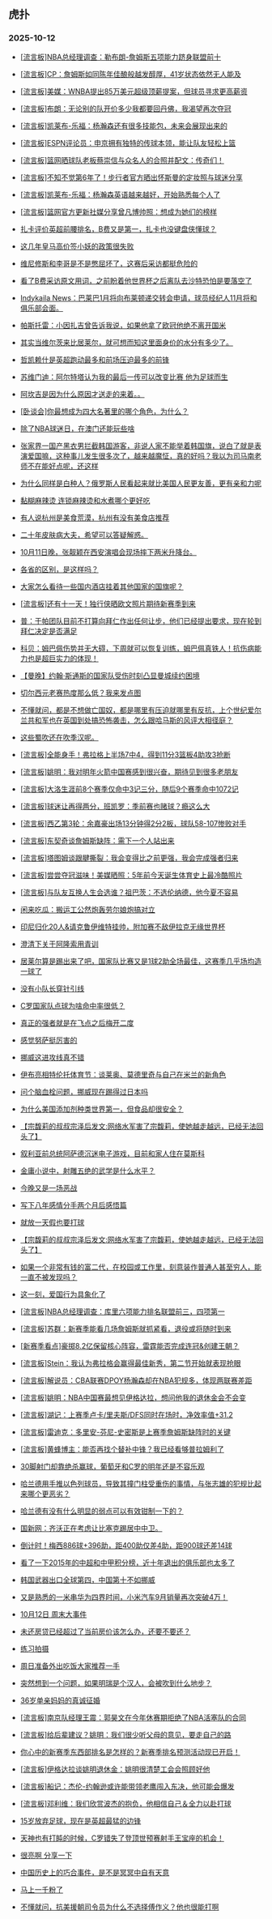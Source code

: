 ## 虎扑 
### 2025-10-12

+ [[流言板]NBA总经理调查：勒布朗-詹姆斯五项能力跻身联盟前十](https://bbs.hupu.com/635133861.html)

+ [[流言板]CP：詹姆斯如同陈年佳酿般越发醇厚，41岁状态依然无人能及](https://bbs.hupu.com/635133484.html)

+ [[流言板]美媒：WNBA提出85万美元超级顶薪提案，但球员寻求更高薪资](https://bbs.hupu.com/635134090.html)

+ [[流言板]布朗：无论别的队开价多少我都要回丹佛，我渴望再次夺冠](https://bbs.hupu.com/635132850.html)

+ [[流言板]凯莱布-乐福：杨瀚森还有很多技能包，未来会展现出来的](https://bbs.hupu.com/635132061.html)

+ [[流言板]ESPN评论员：申京拥有独特的传球本领，能让队友轻松上篮](https://bbs.hupu.com/635134045.html)

+ [[流言板]篮网晒球队老板蔡崇信与众名人的合照并配文：传奇们！](https://bbs.hupu.com/635133683.html)

+ [[流言板]不知不觉第6年了！步行者官方晒出怀斯曼的定妆照与球迷分享](https://bbs.hupu.com/635133397.html)

+ [[流言板]凯莱布-乐福：杨瀚森英语越来越好，开始熟悉每个人了](https://bbs.hupu.com/635131947.html)

+ [[流言板]篮网官方更新社媒分享曾凡博帅照：想成为她们的榜样](https://bbs.hupu.com/635134241.html)

+ [扎卡评价英超前腰排名，B费又是第一，扎卡也没键盘侠懂球？](https://bbs.hupu.com/635129061.html)

+ [这几年皇马高价签小妖的政策很失败](https://bbs.hupu.com/635130900.html)

+ [维尼修斯和李哥是不是憋屈坏了，这赛后采访都挺危险的](https://bbs.hupu.com/635127870.html)

+ [看了B费采访原文用词，之前盼着他世界杯之后离队去沙特恐怕是要落空了](https://bbs.hupu.com/635128780.html)

+ [Indykaila News：巴莱巴1月将向布莱顿递交转会申请，球员经纪人11月将和俱乐部会面。](https://bbs.hupu.com/635129845.html)

+ [帕斯托雷：小因扎吉曾告诉我说，如果他拿了欧冠他绝不离开国米](https://bbs.hupu.com/635128003.html)

+ [其实当维尔茨来比居莱尔，就可想而知这里面身价的水分有多少了。](https://bbs.hupu.com/635129267.html)

+ [哲凯赖什是英超跑动最多和前场压迫最多的前锋](https://bbs.hupu.com/635127590.html)

+ [苏维门迪：阿尔特塔认为我的最后一传可以改变比赛 他为足球而生](https://bbs.hupu.com/635127761.html)

+ [阿坎吉是因为什么原因才送走的来着。。](https://bbs.hupu.com/635130440.html)

+ [[卧谈会]你最想成为四大名著里的哪个角色，为什么？](https://bbs.hupu.com/635131714.html)

+ [除了NBA球迷日，在澳门还能玩些啥](https://bbs.hupu.com/635132303.html)

+ [张家界一国产黑衣男拦截韩国游客，非说人家不能举着韩国旗，说白了就是表演爱国嘛，这种事儿发生很多次了，越来越魔怔，真的好吗？我以为司马南老师不在能好点呢，还这样](https://bbs.hupu.com/635132874.html)

+ [为什么同样是白种人？俄罗斯人民看起来就比美国人民更友善，更有亲和力呢](https://bbs.hupu.com/635133311.html)

+ [黏糊麻辣烫 连锁麻辣烫和水煮哪个更好吃](https://bbs.hupu.com/635134371.html)

+ [有人说杭州是美食荒漠，杭州有没有美食店推荐](https://bbs.hupu.com/635133832.html)

+ [二十年皮肤病大夫，希望可以答疑解惑。](https://bbs.hupu.com/635132031.html)

+ [10月11日晚，张靓颖在西安演唱会现场摔下两米升降台。](https://bbs.hupu.com/635133345.html)

+ [各省的区别，是这样吗？](https://bbs.hupu.com/635133316.html)

+ [大家怎么看待一些国内酒店挂着其他国家的国旗呢？](https://bbs.hupu.com/635133271.html)

+ [[流言板]还有十一天！独行侠晒欧文照片期待新赛季到来](https://bbs.hupu.com/635133890.html)

+ [普：于帕团队目前不打算向拜仁作出任何让步，他们已经提出要求，现在轮到拜仁决定是否满足](https://bbs.hupu.com/635134149.html)

+ [科贝：姆巴佩伤势并无大碍，下周就可以恢复训练，姆巴佩真铁人！抗伤病能力也是超巨实力的体现！](https://bbs.hupu.com/635130332.html)

+ [【曼晚】约翰·斯通斯的国家队受伤时刻凸显曼城续约困境](https://bbs.hupu.com/635128426.html)

+ [切尔西元老赛热度那么低？我来发点图](https://bbs.hupu.com/635133401.html)

+ [不懂就问，都是不想做亡国奴，都是哪里有压迫就哪里有反抗，上个世纪爱尔兰共和军也在英国到处搞恐怖袭击，怎么跟哈马斯的风评大相径庭？](https://bbs.hupu.com/635134179.html)

+ [这些蜀吹还在吹季汉呢。](https://bbs.hupu.com/635132169.html)

+ [[流言板]全能身手！弗拉格上半场7中4，得到11分3篮板4助攻3抢断](https://bbs.hupu.com/635136789.html)

+ [[流言板]姚明：我对明年火箭中国赛感到很兴奋，期待见到很多老朋友](https://bbs.hupu.com/635137925.html)

+ [[流言板]大洛生涯前8个赛季仅命中3记三分，随后9个赛季命中1072记](https://bbs.hupu.com/635136050.html)

+ [[流言板]球迷让再得两分，班凯罗：季前赛也赌球？瘾这么大](https://bbs.hupu.com/635136773.html)

+ [[流言板]西乙第3轮：余嘉豪出场13分钟得2分2板，球队58-107惨败对手](https://bbs.hupu.com/635136656.html)

+ [[流言板]东契奇谈詹姆斯缺阵：需下一个人站出来](https://bbs.hupu.com/635135616.html)

+ [[流言板]塔图姆谈跟腱撕裂：我会变得比之前更强，我会完成强者归来](https://bbs.hupu.com/635136659.html)

+ [[流言板]尝尝夺冠滋味！美媒晒照：5年前今天诞生体育史上最冷酷照片](https://bbs.hupu.com/635136145.html)

+ [[流言板]与队友互换人生会选谁？祖巴茨：不选伦纳德，他今夏不容易](https://bbs.hupu.com/635135606.html)

+ [闲来吃瓜：搬运工公然炮轰劳尔娘炮搞对立](https://bbs.hupu.com/635136475.html)

+ [印尼归化20人&amp;请克鲁伊维特挂帅，附加赛不敌伊拉克无缘世界杯](https://bbs.hupu.com/635135882.html)

+ [澄清下关于阿隆索用青训](https://bbs.hupu.com/635135808.html)

+ [居莱尔算是踢出来了吧，国家队比赛又是1球2助全场最佳，这赛季几乎场均造一球了](https://bbs.hupu.com/635137175.html)

+ [没有小队长穿针引线](https://bbs.hupu.com/635134932.html)

+ [C罗国家队点球为啥命中率很低？](https://bbs.hupu.com/635137295.html)

+ [真正的强者就是在飞点之后梅开二度](https://bbs.hupu.com/635134800.html)

+ [感觉努萨挺厉害的](https://bbs.hupu.com/635134546.html)

+ [挪威这进攻线真不错](https://bbs.hupu.com/635134558.html)

+ [伊布亮相特伦托体育节：谈莱奥、莫德里奇与自己在米兰的新角色](https://bbs.hupu.com/635134458.html)

+ [问个脑血栓问题，挪威现在踢得过日本吗](https://bbs.hupu.com/635136489.html)

+ [为什么美国添加剂种类世界第一，但食品却很安全？](https://bbs.hupu.com/635135963.html)

+ [【宗馥莉的叔叔宗泽后发文:网络水军害了宗馥莉，使她越走越远，已经无法回头了】](https://bbs.hupu.com/635135929.html)

+ [叙利亚前总统阿萨德沉迷电子游戏，目前和家人住在莫斯科](https://bbs.hupu.com/635135894.html)

+ [金庸小说中，射雕五绝的武学是什么水平？](https://bbs.hupu.com/635137139.html)

+ [今晚又是一场恶战](https://bbs.hupu.com/635136216.html)

+ [写下八年感情分手两个月后感悟篇](https://bbs.hupu.com/635136370.html)

+ [就放一天假也要打球](https://bbs.hupu.com/635136002.html)

+ [【宗馥莉的叔叔宗泽后发文:网络水军害了宗馥莉，使她越走越远，已经无法回头了】](https://bbs.hupu.com/635135932.html)

+ [如果一个非常有钱的富二代，在校园或工作里，刻意装作普通人甚至穷人，能一直不被发现吗？](https://bbs.hupu.com/635135811.html)

+ [这一刻，爱国行为具象化了](https://bbs.hupu.com/635137405.html)

+ [[流言板]NBA总经理调查：库里六项能力排名联盟前三，四项第一](https://bbs.hupu.com/635138596.html)

+ [[流言板]苏群：新赛季能看几场詹姆斯就抓紧看，退役或将随时到来](https://bbs.hupu.com/635139731.html)

+ [[新赛季看点]豪掷8.2亿保留核心阵容，雷霆能否完成连冠&amp;创建王朝？](https://bbs.hupu.com/635139616.html)

+ [[流言板]Stein：我认为弗拉格会赢得最佳新秀，第二节开始就表现抢眼](https://bbs.hupu.com/635138354.html)

+ [[流言板]解说员：CBA联赛DPOY杨瀚森却在NBA犯规多，体现两联赛差距](https://bbs.hupu.com/635139524.html)

+ [[流言板]姚明：NBA中国赛最想见伊格达拉，想问他我的退休金会不会变](https://bbs.hupu.com/635138203.html)

+ [[流言板]湖记：上赛季卢卡/里夫斯/DFS同时在场时，净效率值+31.2](https://bbs.hupu.com/635138486.html)

+ [[流言板]雷迪克：多里安-芬尼-史密斯是上赛季詹姆斯缺阵时的关键](https://bbs.hupu.com/635138045.html)

+ [[流言板]黄蜂博主：能否再找个替补中锋？我已经看够普拉姆利了](https://bbs.hupu.com/635138875.html)

+ [30脚射门却靠绝杀赢球，葡萄牙和C罗的明年还是不容乐观](https://bbs.hupu.com/635138102.html)

+ [哈兰德用手推以色列球员，导致其撞门柱受重伤的事情，与张志雄的犯规比起来哪个更恶劣？](https://bbs.hupu.com/635137821.html)

+ [哈兰德有没有什么明显的弱点可以有效钳制一下的？](https://bbs.hupu.com/635136878.html)

+ [国新网：齐沃正在考虑让比塞克踢居中中卫。](https://bbs.hupu.com/635137504.html)

+ [倒计时！梅西886球+396助，距400助仅差4助，距900球还差14球](https://bbs.hupu.com/635136908.html)

+ [看了一下2015年的中超和中甲积分榜，近十年退出的俱乐部也太多了](https://bbs.hupu.com/635137213.html)

+ [韩国武器出口全球第四，中国第十不如挪威](https://bbs.hupu.com/635138434.html)

+ [又是熟悉的一米串华为四界时间，小米汽车9月销量再次突破4万！](https://bbs.hupu.com/635138506.html)

+ [10月12日 周末大事件](https://bbs.hupu.com/635138837.html)

+ [未还房贷已经超过了当前房价该怎么办，还要不要还？](https://bbs.hupu.com/635139329.html)

+ [练习拍摄](https://bbs.hupu.com/635139973.html)

+ [周日准备外出吃饭大家推荐一手](https://bbs.hupu.com/635139362.html)

+ [突然想到一个问题，如果明瑞是个汉人，会被吹到什么地步？](https://bbs.hupu.com/635138146.html)

+ [36岁单亲妈妈的真诚征婚](https://bbs.hupu.com/635140054.html)

+ [[流言板]南京队经理王震：郭昊文在今年休赛期拒绝了NBA活塞队的合同](https://bbs.hupu.com/635141581.html)

+ [[流言板]给后辈建议？姚明：我们很少听父母的意见，要走自己的路](https://bbs.hupu.com/635141293.html)

+ [你心中的新赛季东西部排名是怎样的？新赛季排名预测活动现已开启！](https://bbs.hupu.com/635138900.html)

+ [[流言板]伊格达拉谈姚明退休金：姚明很清楚工会会照顾好他](https://bbs.hupu.com/635141133.html)

+ [[流言板]船记：杰伦-约翰逊或许能带领老鹰闯入东决，他可能会爆发](https://bbs.hupu.com/635139018.html)

+ [[流言板]邓利维：我们欣赏波杰的抱负，他相信自己＆全力以赴打球](https://bbs.hupu.com/635139384.html)

+ [15岁放弃足球，现在是英超最猛的边锋](https://bbs.hupu.com/635141152.html)

+ [天神也有打盹的时候，C罗错失了登顶世预赛射手王宝座的机会！](https://bbs.hupu.com/635139050.html)

+ [很亮啊 分享一下](https://bbs.hupu.com/635141357.html)

+ [中国历史上的巧合事件，是不是冥冥中自有天意](https://bbs.hupu.com/635138949.html)

+ [马上一千粉了](https://bbs.hupu.com/635140661.html)

+ [不懂就问，抗美援朝司令员为什么不选择傅作义？他也很能打啊](https://bbs.hupu.com/635139768.html)

